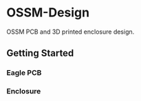 # OSSM-Design
OSSM PCB and 3D printed enclosure design.

## Getting Started

### Eagle PCB

### Enclosure
